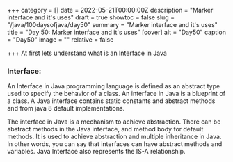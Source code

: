 +++
category = []
date = 2022-05-21T00:00:00Z
description = "Marker interface and it's uses"
draft = true
showtoc = false
slug = "/java/100daysofjava/day50"
summary = "Marker interface and it's uses"
title = "Day 50: Marker interface and it's uses"
[cover]
alt = "Day50"
caption = "Day50"
image = ""
relative = false

+++
At first lets understand what is an Interface in Java

### Interface:
An Interface in Java programming language is defined as an abstract type used to specify the behavior of a class. An interface in Java is a blueprint of a class. A Java interface contains static constants and abstract methods and from java 8 default implementations.

The interface in Java is a mechanism to achieve abstraction. There can be abstract methods in the Java interface, and method body for default methods. It is used to achieve abstraction and multiple inheritance in Java. In other words, you can say that interfaces can have abstract methods and variables. Java Interface also represents the IS-A relationship.